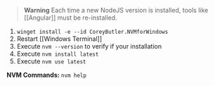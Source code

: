 > **Warning**
> Each time a new NodeJS version is installed, tools like [[Angular]] must be re-installed.

1. `winget install -e --id CoreyButler.NVMforWindows`
2. Restart [[Windows Terminal]] 
3. Execute `nvm --version` to verify if your installation
4. Execute `nvm install latest`
5. Execute `nvm use latest`

**NVM Commands:** `nvm help`
